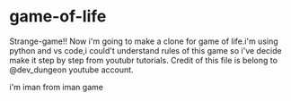 # game-of-life
Strange-game!!
Now i'm going to make a clone for  game of life.i'm using python and vs code,i could't understand rules of this game so i've decide make it step by step from youtubr tutorials.
Credit of this file is belong to @dev_dungeon youtube account.

i'm iman from iman game
